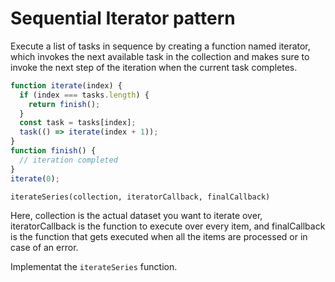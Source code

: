 # Sequential Iterator pattern

Execute a list of tasks in sequence by creating a function named iterator, which invokes the next available task in the collection and makes sure to invoke the next step of the iteration when the current task completes.

```javascript
function iterate(index) {
  if (index === tasks.length) {
    return finish();
  }
  const task = tasks[index];
  task(() => iterate(index + 1));
}
function finish() {
  // iteration completed
}
iterate(0);
```

`iterateSeries(collection, iteratorCallback, finalCallback)`

Here, collection is the actual dataset you want to iterate over, iteratorCallback is the function to execute over every item, and finalCallback is the function that gets executed when all the items are processed or in case of an error.

Implementat the `iterateSeries` function.
